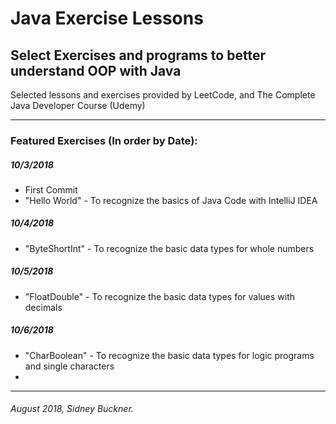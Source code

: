 # Java Exercise Lessons
## Select Exercises and programs to better understand OOP with Java
Selected lessons and exercises provided by LeetCode, and The Complete Java Developer Course (Udemy)

---

### Featured Exercises (In order by Date):

##### 10/3/2018
+ First Commit
+ "Hello World" - To recognize the basics of Java Code with IntelliJ IDEA
##### 10/4/2018
+ "ByteShortInt" - To recognize the basic data types for whole numbers
##### 10/5/2018
+ "FloatDouble" - To recognize the basic data types for values with decimals
##### 10/6/2018
+ "CharBoolean" - To recognize the basic data types for logic programs and single characters
+
---
###### August 2018, Sidney Buckner.
